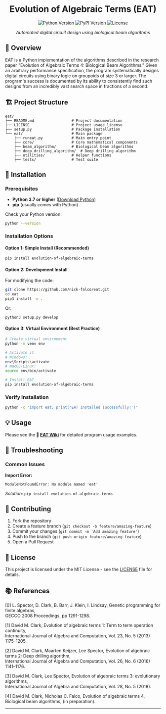 <h1 align="center">Evolution of Algebraic Terms (EAT)</h1>

<div align="center">


[![Python Version](https://img.shields.io/badge/python-3.7+-blue.svg)](https://python.org)
[![PyPI Version](https://img.shields.io/pypi/v/evolution-of-algebraic-terms.svg)](https://pypi.org/project/evolution-of-algebraic-terms/)
[![License](https://img.shields.io/badge/license-MIT-green.svg)](LICENSE)

*Automated digital circuit design using biological beam algorithms*

</div>

## 📖 Overview

EAT is a Python implementation of the algorithms described in the research paper "Evolution of Algebraic Terms 4: Biological Beam Algorithms." Given an arbitrary performance specification, the program systematically designs digital circuits using binary logic on groupoids of size 3 or larger. The program's success is documented by its ability to consistently find such designs from an incredibly vast search space in fractions of a second.

## 🏗️ Project Structure
```
eat/
├── README.md                 # Project documentation
├── LICENSE                   # Project usage license
├── setup.py                  # Package installation
└── eat/                      # Main package
    ├── runeat.py             # Main entry point
    ├── core/                 # Core mathematical components
    ├── beam_algorithm/       # Biological beam algorithms
    ├── deep_drilling_algorithm/  # Deep drilling algorithm
    ├── utilities/            # Helper functions
    ├── tests/                # Test suite
```


## 🚀 Installation

### Prerequisites

- **Python 3.7 or higher** ([Download Python](https://python.org/downloads/))
- **pip** (usually comes with Python)

Check your Python version:
```bash
python --version
```

### Installation Options

#### Option 1: Simple Install (Recommended)
```bash
pip install evolution-of-algebraic-terms
```

#### Option 2: Development Install
For modifying the code:
```bash
git clone https://github.com/nick-falco/eat.git
cd eat
pip3 install -e .
```
Or:
```bash
python3 setup.py develop
```

#### Option 3: Virtual Environment (Best Practice)
```bash
# Create virtual environment
python -m venv env

# Activate it
# Windows:
env\Scripts\activate
# macOS/Linux:
source env/bin/activate

# Install EAT
pip install evolution-of-algebraic-terms
```

### Verify Installation
```bash
python -c "import eat; print('EAT installed successfully!')"
```

## 💡 Usage

Please see the **📘 [EAT Wiki](https://github.com/nick-falco/eat/wiki)** for detailed program usage examples.

## 🔧 Troubleshooting

### Common Issues

**Import Error:**
```
ModuleNotFoundError: No module named 'eat'
```
*Solution:* `pip install evolution-of-algebraic-terms`

## 🤝 Contributing

1. Fork the repository
2. Create a feature branch (`git checkout -b feature/amazing-feature`)
3. Commit your changes (`git commit -m 'Add amazing feature'`)
4. Push to the branch (`git push origin feature/amazing-feature`)
5. Open a Pull Request

## 📄 License

This project is licensed under the MIT License - see the [LICENSE](LICENSE) file for details.

## 📚 References

[0] L. Spector, D. Clark, B. Barr, J. Klein, I. Lindsay, Genetic programming for finite algebras,  
    GECCO 2008 Proceedings, pp 1291-1298.

[1] David M. Clark, Evolution of algebraic terms 1: Term to term operation continuity,  
    International Journal of Algebra and Computation, Vol. 23, No. 5 (2013) 1175–1205.

[2] David M. Clark, Maarten Keijzer, Lee Spector, Evolution of algebraic terms 2: Deep drilling algorithm,  
    International Journal of Algebra and Computation, Vol. 26, No. 6 (2016) 1141–1176.

[3] David M. Clark, Lee Spector, Evolution of algebraic terms 3: evolutionary algorithms,  
    International Journal of Algebra and Computation, Vol. 28, No. 5 (2018).

[4] David M. Clark, Nicholas C. Falco, Evolution of algebraic terms 4, Biological beam algorithms, (in preparation).


---

